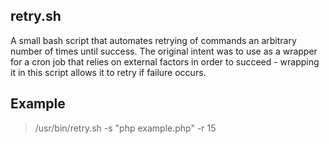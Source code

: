 ## retry.sh

A small bash script that automates retrying of commands an arbitrary number of times until success. The original intent was to use as a wrapper for a cron job that relies on external factors in order to succeed - wrapping it in this script allows it to retry if failure occurs.

## Example

>/usr/bin/retry.sh -s "php example.php" -r 15

